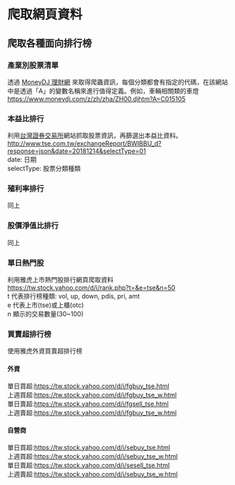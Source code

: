 # 爬取網頁資料
## 爬取各種面向排行榜
### 產業別股票清單
透過 [MoneyDJ 理財網](https://www.moneydj.com/) 來取得爬蟲資訊，每個分類都會有指定的代碼，在該網站中是透過「A」的變數名稱來進行值得定義。例如，車輛相關類的車燈
https://www.moneydj.com/z/zh/zha/ZH00.djhtm?A=C015105
### 本益比排行
利用[台灣證券交易所](https://www.twse.com.tw/zh/page/trading/exchange/BWIBBU_d.html)網站抓取股票資訊，再篩選出本益比資料。  
http://www.tse.com.tw/exchangeReport/BWIBBU_d?response=json&date=20181214&selectType=01  
date: 日期  
selectType: 股票分類種類
### 殖利率排行
同上
### 股價淨值比排行
同上
### 單日熱門股
利用雅虎上市熱門股排行網頁爬取資料  
https://tw.stock.yahoo.com/d/i/rank.php?t=&e=tse&n=50  
t 代表排行榜種類: vol, up, down, pdis, pri, amt  
e 代表上市(tse)或上櫃(otc)  
n 顯示的交易數量(30~100)  
### 買賣超排行榜
使用雅虎外資買賣超排行榜
#### 外資
單日買超:https://tw.stock.yahoo.com/d/i/fgbuy_tse.html  
上週買超:https://tw.stock.yahoo.com/d/i/fgbuy_tse_w.html  
單日賣超:https://tw.stock.yahoo.com/d/i/fgsell_tse.html  
上週賣超:https://tw.stock.yahoo.com/d/i/fgbuy_tse_w.html  
#### 自營商
單日買超:https://tw.stock.yahoo.com/d/i/sebuy_tse.html  
上週買超:https://tw.stock.yahoo.com/d/i/sebuy_tse_w.html  
單日賣超:https://tw.stock.yahoo.com/d/i/sesell_tse.html  
上週賣超:https://tw.stock.yahoo.com/d/i/sebuy_tse_w.html  